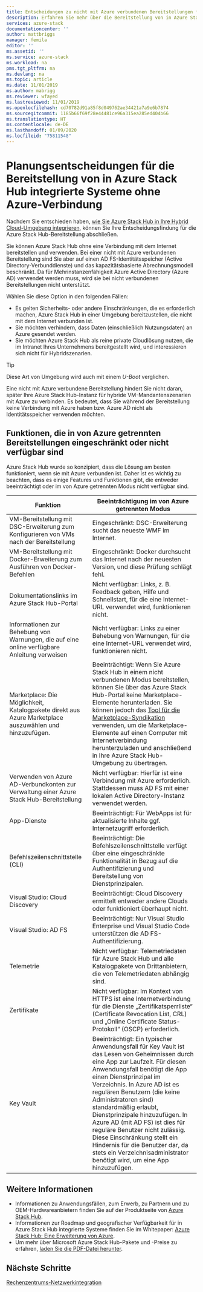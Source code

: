 ```yaml
---
title: Entscheidungen zu nicht mit Azure verbundenen Bereitstellungen für in Azure Stack Hub integrierte Systeme | Microsoft-Dokumentation
description: Erfahren Sie mehr über die Bereitstellung von in Azure Stack Hub integrierten Systemen ohne Azure-Verbindung und zu den relevanten Planungsentscheidungen.
services: azure-stack
documentationcenter: ''
author: mattbriggs
manager: femila
editor: ''
ms.assetid: ''
ms.service: azure-stack
ms.workload: na
pms.tgt_pltfrm: na
ms.devlang: na
ms.topic: article
ms.date: 11/01/2019
ms.author: mabrigg
ms.reviewer: wfayed
ms.lastreviewed: 11/01/2019
ms.openlocfilehash: cd70782d91a85f8d049762ae34421a7a9e6b7874
ms.sourcegitcommit: 1185b66f69f28e44481ce96a315ea285ed404b66
ms.translationtype: HT
ms.contentlocale: de-DE
ms.lasthandoff: 01/09/2020
ms.locfileid: "75811548"
---
```

# <a name="azure-disconnected-deployment-planning-decisions-for-azure-stack-hub-integrated-systems"></a>Planungsentscheidungen für die Bereitstellung von in Azure Stack Hub integrierte Systeme ohne Azure-Verbindung
Nachdem Sie entschieden haben, [wie Sie Azure Stack Hub in Ihre Hybrid Cloud-Umgebung integrieren](azure-stack-connection-models.md), können Sie Ihre Entscheidungsfindung für die Azure Stack Hub-Bereitstellung abschließen.

Sie können Azure Stack Hub ohne eine Verbindung mit dem Internet bereitstellen und verwenden. Bei einer nicht mit Azure verbundenen Bereitstellung sind Sie aber auf einen AD FS-Identitätsspeicher (Active Directory-Verbunddienste) und das kapazitätsbasierte Abrechnungsmodell beschränkt. Da für Mehrinstanzenfähigkeit Azure Active Directory (Azure AD) verwendet werden muss, wird sie bei nicht verbundenen Bereitstellungen nicht unterstützt.

Wählen Sie diese Option in den folgenden Fällen:
- Es gelten Sicherheits- oder andere Einschränkungen, die es erforderlich machen, Azure Stack Hub in einer Umgebung bereitzustellen, die nicht mit dem Internet verbunden ist.
- Sie möchten verhindern, dass Daten (einschließlich Nutzungsdaten) an Azure gesendet werden.
- Sie möchten Azure Stack Hub als reine private Cloudlösung nutzen, die im Intranet Ihres Unternehmens bereitgestellt wird, und interessieren sich nicht für Hybridszenarien.

> [!TIP]
> Diese Art von Umgebung wird auch mit einem *U-Boot* verglichen.

Eine nicht mit Azure verbundene Bereitstellung hindert Sie nicht daran, später Ihre Azure Stack Hub-Instanz für hybride VM-Mandantenszenarien mit Azure zu verbinden. Es bedeutet, dass Sie während der Bereitstellung keine Verbindung mit Azure haben bzw. Azure AD nicht als Identitätsspeicher verwenden möchten.

## <a name="features-that-are-impaired-or-unavailable-in-disconnected-deployments"></a>Funktionen, die in von Azure getrennten Bereitstellungen eingeschränkt oder nicht verfügbar sind 
Azure Stack Hub wurde so konzipiert, dass die Lösung am besten funktioniert, wenn sie mit Azure verbunden ist. Daher ist es wichtig zu beachten, dass es einige Features und Funktionen gibt, die entweder beeinträchtigt oder im von Azure getrennten Modus nicht verfügbar sind.

|Funktion|Beeinträchtigung im von Azure getrennten Modus|
|-----|-----|
|VM-Bereitstellung mit DSC-Erweiterung zum Konfigurieren von VMs nach der Bereitstellung|Eingeschränkt: DSC-Erweiterung sucht das neueste WMF im Internet.|
|VM-Bereitstellung mit Docker-Erweiterung zum Ausführen von Docker-Befehlen|Eingeschränkt: Docker durchsucht das Internet nach der neuesten Version, und diese Prüfung schlägt fehl.|
|Dokumentationslinks im Azure Stack Hub-Portal|Nicht verfügbar: Links, z. B. Feedback geben, Hilfe und Schnellstart, für die eine Internet-URL verwendet wird, funktionieren nicht.|
|Informationen zur Behebung von Warnungen, die auf eine online verfügbare Anleitung verweisen|Nicht verfügbar: Links zu einer Behebung von Warnungen, für die eine Internet-URL verwendet wird, funktionieren nicht.|
|Marketplace: Die Möglichkeit, Katalogpakete direkt aus Azure Marketplace auszuwählen und hinzuzufügen.|Beeinträchtigt: Wenn Sie Azure Stack Hub in einem nicht verbundenen Modus bereitstellen, können Sie über das Azure Stack Hub-Portal keine Marketplace-Elemente herunterladen. Sie können jedoch das [Tool für die Marketplace-Syndikation](azure-stack-download-azure-marketplace-item.md) verwenden, um die Marketplace-Elemente auf einen Computer mit Internetverbindung herunterzuladen und anschließend in Ihre Azure Stack Hub-Umgebung zu übertragen.|
|Verwenden von Azure AD-Verbundkonten zur Verwaltung einer Azure Stack Hub-Bereitstellung|Nicht verfügbar: Hierfür ist eine Verbindung mit Azure erforderlich. Stattdessen muss AD FS mit einer lokalen Active Directory-Instanz verwendet werden.|
|App-Dienste|Beeinträchtigt: Für WebApps ist für aktualisierte Inhalte ggf. Internetzugriff erforderlich.|
|Befehlszeilenschnittstelle (CLI)|Beeinträchtigt: Die Befehlszeilenschnittstelle verfügt über eine eingeschränkte Funktionalität in Bezug auf die Authentifizierung und Bereitstellung von Dienstprinzipalen.|
|Visual Studio: Cloud Discovery|Beeinträchtigt: Cloud Discovery ermittelt entweder andere Clouds oder funktioniert überhaupt nicht.|
|Visual Studio: AD FS|Beeinträchtigt: Nur Visual Studio Enterprise und Visual Studio Code unterstützen die AD FS-Authentifizierung.
Telemetrie|Nicht verfügbar: Telemetriedaten für Azure Stack Hub und alle Katalogpakete von Drittanbietern, die von Telemetriedaten abhängig sind.|
|Zertifikate|Nicht verfügbar: Im Kontext von HTTPS ist eine Internetverbindung für die Dienste „Zertifikatsperrliste“ (Certificate Revocation List, CRL) und „Online Certificate Status-Protokoll“ (OSCP) erforderlich.|
|Key Vault|Beeinträchtigt: Ein typischer Anwendungsfall für Key Vault ist das Lesen von Geheimnissen durch eine App zur Laufzeit. Für diesen Anwendungsfall benötigt die App einen Dienstprinzipal im Verzeichnis. In Azure AD ist es regulären Benutzern (die keine Administratoren sind) standardmäßig erlaubt, Dienstprinzipale hinzuzufügen. In Azure AD (mit AD FS) ist dies für reguläre Benutzer nicht zulässig. Diese Einschränkung stellt ein Hindernis für die Benutzer dar, da stets ein Verzeichnisadministrator benötigt wird, um eine App hinzuzufügen.

## <a name="learn-more"></a>Weitere Informationen
- Informationen zu Anwendungsfällen, zum Erwerb, zu Partnern und zu OEM-Hardwareanbietern finden Sie auf der Produktseite von [Azure Stack Hub](https://azure.microsoft.com/overview/azure-stack/).
- Informationen zur Roadmap und geografischer Verfügbarkeit für in Azure Stack Hub integrierte Systeme finden Sie im Whitepaper: [Azure Stack Hub: Eine Erweiterung von Azure](https://azure.microsoft.com/resources/azure-stack-an-extension-of-azure/). 
- Um mehr über Microsoft Azure Stack Hub-Pakete und -Preise zu erfahren, [laden Sie die PDF-Datei herunter](https://azure.microsoft.com/mediahandler/files/resourcefiles/5bc3f30c-cd57-4513-989e-056325eb95e1/Azure-Stack-packaging-and-pricing-datasheet.pdf). 

## <a name="next-steps"></a>Nächste Schritte
[Rechenzentrums-Netzwerkintegration](azure-stack-network.md)

